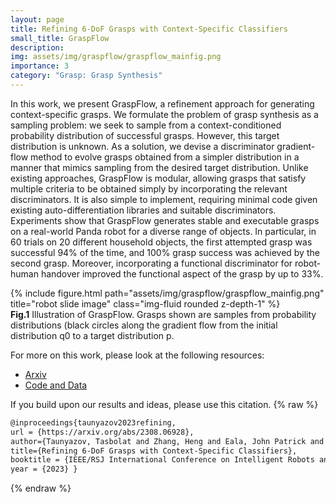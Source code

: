 ```yaml
---
layout: page
title: Refining 6-DoF Grasps with Context-Specific Classifiers 
small_title: GraspFlow
description: 
img: assets/img/graspflow/graspflow_mainfig.png
importance: 3
category: "Grasp: Grasp Synthesis"
---
```


In this work, we present GraspFlow, a refinement approach for generating context-specific grasps. We formulate the problem of grasp synthesis as a sampling problem: we seek to sample from a context-conditioned probability distribution of successful grasps. However, this target distribution is unknown. As a solution, we devise a discriminator gradient-flow method to evolve grasps obtained from a simpler distribution in a manner that mimics sampling from the desired target distribution. Unlike existing approaches, GraspFlow is modular, allowing grasps that satisfy multiple criteria to be obtained simply by incorporating the relevant discriminators. It is also simple to implement, requiring minimal code given existing auto-differentiation libraries and suitable discriminators. Experiments show that GraspFlow generates stable and executable grasps on a real-world Panda robot for a diverse range of objects. In particular, in 60 trials on 20 different household objects, the first attempted grasp was successful 94% of the time, and 100% grasp success was achieved by the second grasp. Moreover, incorporating a functional discriminator for robot-human handover improved the functional aspect of the grasp by up to 33%.

<div class="row justify-content-sm-center">
    <div class="col-sm mt-3 mt-md-0">
        {% include figure.html path="assets/img/graspflow/graspflow_mainfig.png" title="robot slide image" class="img-fluid rounded z-depth-1" %}
    </div>
</div>
<div class="caption">
    <strong>Fig.1</strong> Illustration of GraspFlow. Grasps shown are samples from probability distributions (black circles along the gradient flow from the initial distribution q0 to a target distribution p.
</div>



<!-- <p style="text-align:center">
<iframe width="720" height="445" id="player" src="https://www.youtube.com/embed/zPlrqtjEcUY?enablejsapi=1&origin=https://yourdomain.com&showinfo=0&iv_load_policy=3&modestbranding=1&theme=light&color=white&rel=0" frameborder="0"></iframe>
</p> -->

For more on this work, please look at the following resources: 

<ul>
<li><a href="hhttps://arxiv.org/pdf/2308.06928" target="_blank">Arxiv</a></li>
<li><a href="https://github.com/tasbolat1/graspflow" target="_blank">Code and Data</a></li>
<!-- <li><a href="{{ page.baseurl }}/assets/pdf/RSS_presentation.pdf" target="_blank">Slides</a></li> -->
</ul>

If you build upon our results and ideas, please use this citation.
{% raw %}
```html
@inproceedings{taunyazov2023refining,
url = {https://arxiv.org/abs/2308.06928},
author={Taunyazov, Tasbolat and Zhang, Heng and Eala, John Patrick and Zhao, Na and Soh, Harold},
title={Refining 6-DoF Grasps with Context-Specific Classifiers},
booktitle = {IEEE/RSJ International Conference on Intelligent Robots and Systems},
year = {2023} }
```
{% endraw %}
